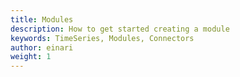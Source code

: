 ```yaml
---
title: Modules
description: How to get started creating a module
keywords: TimeSeries, Modules, Connectors
author: einari
weight: 1
---
```

